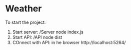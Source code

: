 # Weather

To start the project:
 
1. Start server:   /Server     node index.js
2. Start API:      /API        node dist
3. COnnect with API:  in he browser  http://localhost:5264/

